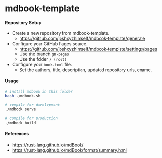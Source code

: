 # mdbook-template

#### Repository Setup

- Create a new repository from mdbook-template.
  - https://github.com/joshxyzhimself/mdbook-template/generate
- Configure your GitHub Pages source.
  - https://github.com/joshxyzhimself/mdbook-template/settings/pages
  - Use the branch `gh-pages`
  - Use the folder `/ (root)`
- Configure your `book.toml` file.
  - Set the authors, title, description, updated repository urls, cname.

#### Usage

```sh
# install mdbook in this folder
bash ./mdbook.sh

# compile for development
./mdbook serve

# compile for production
./mdbook build
```

#### References

- https://rust-lang.github.io/mdBook/
- https://rust-lang.github.io/mdBook/format/summary.html